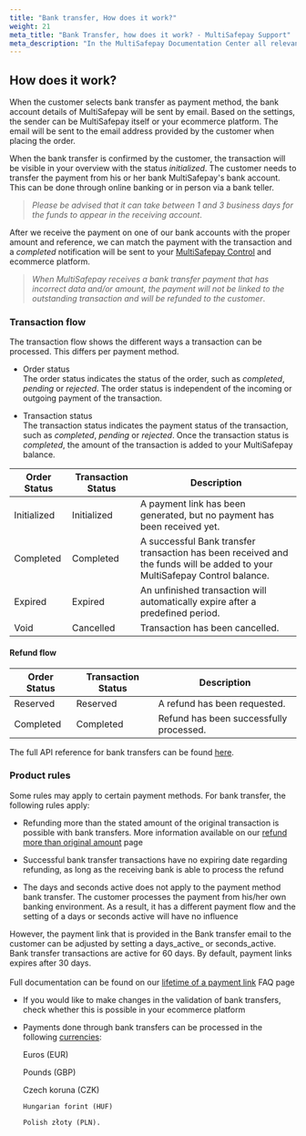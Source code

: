 ```yaml
---
title: "Bank transfer, How does it work?"
weight: 21
meta_title: "Bank Transfer, how does it work? - MultiSafepay Support"
meta_description: "In the MultiSafepay Documentation Center all relevant information regarding our Plugins and API. As well as Support pages for Payment Method, Tools and General Questions. You can also find the contact details of our Support Team and Integration Team."
---
```

## How does it work?
When the customer selects bank transfer as payment method, the bank account details of MultiSafepay will be sent by email. Based on the settings, the sender can be MultiSafepay itself or your ecommerce platform. The email will be sent to the email address provided by the customer when placing the order.

When the bank transfer is confirmed by the customer, the transaction will be visible in your overview with the status _initialized_. The customer needs to transfer the payment from his or her bank MultiSafepay's bank account. This can be done through online banking or in person via a bank teller.

> _Please be advised that it can take between 1 and 3 business days for the funds to appear in the receiving account_.

After we receive the payment on one of our bank accounts with the proper amount and reference, we can match the payment with the transaction and a _completed_ notification will be sent to your [MultiSafepay Control](https://merchant.multisafepay.com) and ecommerce platform.

> _When MultiSafepay receives a bank transfer payment that has incorrect data and/or amount, the payment will not be linked to the outstanding transaction and will be refunded to the customer_.

### Transaction flow
The transaction flow shows the different ways a transaction can be processed. This differs per payment method.

* Order status      
The order status indicates the status of the order, such as _completed_, _pending_ or _rejected_. The order status is independent of the incoming or outgoing payment of the transaction.

* Transaction status       
The transaction status indicates the payment status of the transaction, such as _completed_, _pending_ or _rejected_. Once the transaction status is _completed_, the amount of the transaction is added to your MultiSafepay balance.


| Order Status                      | Transaction Status      | Description |
|--------------------------------|-----------|-----------------------------------------------------------------------------------------|
| Initialized  | Initialized  | A payment link has been generated, but no payment has been received yet.    |
| Completed   | Completed   | A successful Bank transfer transaction has been received and the funds will be added to your MultiSafepay Control balance.   | 
| Expired     | Expired     | An unfinished transaction will automatically expire after a predefined period.  | 
| Void        | Cancelled    | Transaction has been cancelled.   | 

#### Refund flow

| Order Status                      | Transaction Status      | Description |
|--------------------------------|-----------|-----------------------------------------------------------------------------------------|
| Reserved       | Reserved    | A refund has been requested. | 
| Completed      | Completed   | Refund has been successfully processed.  | 


The full API reference for bank transfers can be found [here](/api/#bank-transfer).

### Product rules
Some rules may apply to certain payment methods. For bank transfer, the following rules apply:

* Refunding more than the stated amount of the original transaction is possible with bank transfers. More information available on our [refund more than original amount](/faq/finance/refund-more-than-original-amount/) page

* Successful bank transfer transactions have no expiring date regarding refunding, as long as the receiving bank is able to process the refund

* The days and seconds active does not apply to the payment method bank transfer. The customer processes the payment from his/her own banking environment. As a result, it has a different payment flow and the setting of a days or seconds active will have no influence <br> 
 
However, the payment link that is provided in the Bank transfer email to the customer can be adjusted by setting a days_active_ or seconds_active. Bank transfer transactions are active for 60 days. By default, payment links expires after 30 days. <br>   
Full documentation can be found on our [lifetime of a payment link](/faq/api/lifetime-of-a-payment-link/) FAQ page<br>

* If you would like to make changes in the validation of bank transfers, check whether this is possible in your ecommerce platform

* Payments done through bank transfers can be processed in the following [currencies](/faq/general/which-currencies-are-supported-by-multisafepay/):

     Euros (EUR)

     Pounds (GBP)

     Czech koruna (CZK)

      Hungarian forint (HUF)

      Polish złoty (PLN).

